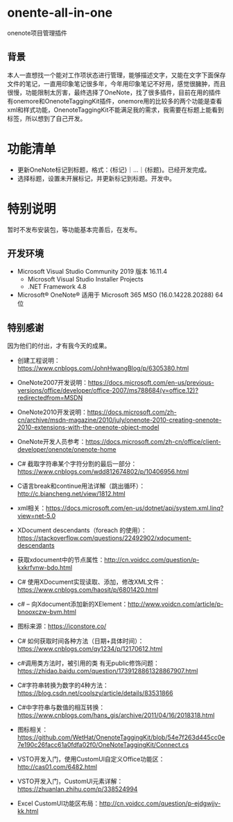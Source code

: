# onente-all-in-one
onenote项目管理插件
## 背景
本人一直想找一个能对工作项状态进行管理，能够描述文字，又能在文字下面保存文件的笔记，一直用印象笔记很多年，今年用印象笔记不好用，感觉很臃肿，而且很慢，功能限制太厉害，最终选择了OneNote，找了很多插件，目前在用的插件有onemore和OnenoteTaggingKit插件，onemore用的比较多的两个功能是查看xml和样式功能，OnenoteTaggingKit不能满足我的需求，我需要在标题上能看到标签，所以想到了自己开发。

# 功能清单

- 更新OneNote标记到标题，格式：{标记}｜...｜{标题}。已经开发完成。
- 选择标题，设置未开展标记，并更新标记到标题。开发中。

# 特别说明

暂时不发布安装包，等功能基本完善后，在发布。

## 开发环境

- Microsoft Visual Studio Community 2019 版本 16.11.4
  - Microsoft Visual Studio Installer Projects
  - .NET Framework 4.8
- Microsoft® OneNote® 适用于 Microsoft 365 MSO (16.0.14228.20288) 64 位



## 特别感谢

因为他们的付出，才有我今天的成果。

- 创建工程说明：https://www.cnblogs.com/JohnHwangBlog/p/6305380.html

- OneNote2007开发说明：https://docs.microsoft.com/en-us/previous-versions/office/developer/office-2007/ms788684(v=office.12)?redirectedfrom=MSDN

- OneNote2010开发说明：https://docs.microsoft.com/zh-cn/archive/msdn-magazine/2010/july/onenote-2010-creating-onenote-2010-extensions-with-the-onenote-object-model

- OneNote开发人员参考：https://docs.microsoft.com/zh-cn/office/client-developer/onenote/onenote-home

- C# 截取字符串某个字符分割的最后一部分：https://www.cnblogs.com/wdd812674802/p/10406956.html

- C语言break和continue用法详解（跳出循环）：http://c.biancheng.net/view/1812.html

- xml相关：https://docs.microsoft.com/en-us/dotnet/api/system.xml.linq?view=net-5.0

- XDocument descendants（foreach 的使用）：https://stackoverflow.com/questions/22492902/xdocument-descendants

- 获取xdocument中的节点属性：http://cn.voidcc.com/question/p-kxkrfvnw-bdo.html

- C# 使用XDocument实现读取、添加，修改XML文件：https://www.cnblogs.com/haosit/p/6801420.html

- c# – 向Xdocument添加新的XElement：http://www.voidcn.com/article/p-bnooxczw-bvm.html

- 图标来源：https://iconstore.co/

- C# 如何获取时间各种方法（日期+具体时间）：https://www.cnblogs.com/qy1234/p/12170612.html

- c#调用类方法时，被引用的类 有无public修饰问题：https://zhidao.baidu.com/question/1739128861328867907.html

- C#字符串转换为数字的4种方法：https://blog.csdn.net/coolszy/article/details/83531866

- C#中字符串与数值的相互转换：https://www.cnblogs.com/hans_gis/archive/2011/04/16/2018318.html

- 图标相关：https://github.com/WetHat/OnenoteTaggingKit/blob/54e7f263d445cc0e7e190c26facc61a0fdfa02f0/OneNoteTaggingKit/Connect.cs

- VSTO开发入门，使用CustomUI自定义Office功能区：http://cas01.com/6482.html

- VSTO开发入门，CustomUI元素详解：https://zhuanlan.zhihu.com/p/338524994

- Excel CustomUI功能区布局：http://cn.voidcc.com/question/p-ejdgwjjv-kk.html

  

  



